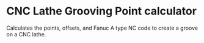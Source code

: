# CNC Lathe Grooving Point calculator

Calculates the points, offsets, and Fanuc A type NC code to create a groove on a CNC lathe.
